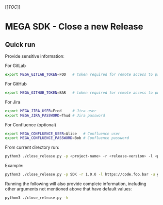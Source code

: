 [[_TOC_]]

# MEGA SDK - Close a new Release


## Quick run

Provide sensitive information:

For GitLab
```sh
export MEGA_GITLAB_TOKEN=FOO   # token required for remote access to private repo
```
For GitHub
```sh
export MEGA_GITHUB_TOKEN=BAR   # token required for remote access to public repo
```
For Jira
```sh
export MEGA_JIRA_USER=Fred     # Jira user
export MEGA_JIRA_PASSWORD=Thud # Jira password
```
For Confluence (optional)
```sh
export MEGA_CONFLUENCE_USER=Alice   # Confluence user
export MEGA_CONFLUENCE_PASSWORD=Bob # Confluence password
```

From current directory run:
```sh
python3 ./close_release.py -p <project-name> -r <release-version> -l <private-git-host-url> -u <private-git-remote-url> -j <project-management-url> -v <public-git-remote-url> -w <wiki-url> -i <wiki-page-id>
```

Example:
```sh
python3 ./close_release.py -p SDK -r 1.0.0 -l https://code.foo.bar -u git@foo.bar:proj/proj.git -j https://jira.foo.bar -v git@github.com:owner/proj.git -w https://confluence.foo.bar -i 1234567
```

Running the following will also provide complete information, including other arguments not mentioned above that have default values:
```sh
python3 ./close_release.py -h
```
